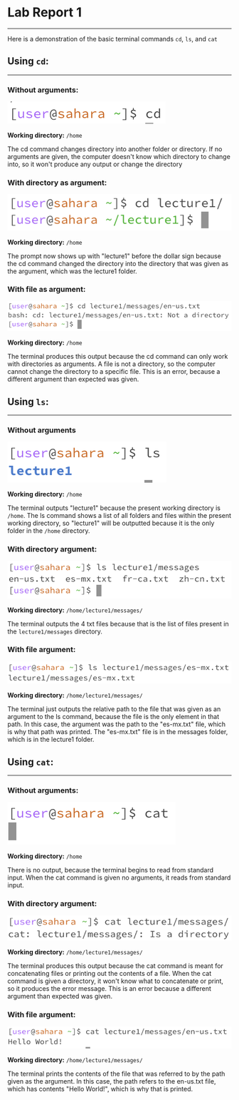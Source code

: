 # Lab Report 1
---
Here is a demonstration of the basic terminal commands `cd`, `ls`, and `cat`

## Using `cd`:
---
### Without arguments:
![Image](cd_no_commands.png)

**Working directory:** `/home`

The cd command changes directory into another folder or directory. If no arguments are given, the computer doesn't know which directory to change into, so it won't produce any output or change the directory

### With directory as argument:
![Image](cd_directory_arg.png)

**Working directory:** `/home`

The prompt now shows up with "lecture1" before the dollar sign because the cd command changed the directory into the directory that was given as the argument, which was the lecture1 folder. 

### With file as argument:
![Image](cd_file_arg.png)

**Working directory:** `/home`

The terminal produces this output because the cd command can only work with directories as arguments. A file is not a directory, so the computer cannot change the directory to a specific file. This is an error, because a different argument than expected was given.

## Using `ls`: 
---
### Without arguments
![Image](ls_no_args.png)

**Working directory:** `/home`

The terminal outputs "lecture1" because the present working directory is `/home`. The ls command shows a list of all folders and files within the present working directory, so "lecture1" will be outputted because it is the only folder in the `/home` directory.

### With directory argument:
![Image](ls_directory_arg.png)

**Working directory:** `/home/lecture1/messages/`

The terminal outputs the 4 txt files because that is the list of files present in the `lecture1/messages` directory.

### With file argument:
![Image](ls_file_arg.png)

**Working directory:** `/home/lecture1/messages/`

The terminal just outputs the relative path to the file that was given as an argument to the ls command, because the file is the only element in that path. In this case, the argument was the path to the "es-mx.txt" file, which is why that path was printed. The "es-mx.txt" file is in the messages folder, which is in the lecture1 folder. 

## Using `cat`:
---
### Without arguments:
![Image](cat_no_args.png)

**Working directory:** `/home`

There is no output, because the terminal begins to read from standard input. When the cat command is given no arguments, it reads from standard input.

### With directory argument:
![Image](cat_directory_arg.png)

**Working directory:** `/home/lecture1/messages/`

The terminal produces this output because the cat command is meant for concatenating files or printing out the contents of a file. When the cat command is given a directory, it won't know what to concatenate or print, so it produces the error message. This is an error because a different argument than expected was given.

### With file argument:
![Image](cat_file_arg.png)

**Working directory:** `/home/lecture1/messages/`

The terminal prints the contents of the file that was referred to by the path given as the argument. In this case, the path refers to the en-us.txt file, which has contents "Hello World!", which is why that is printed. 
